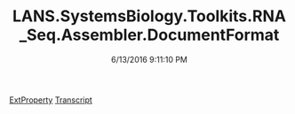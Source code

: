 ﻿---
title: LANS.SystemsBiology.Toolkits.RNA_Seq.Assembler.DocumentFormat
date: 6/13/2016 9:11:10 PM
---

[ExtProperty](T-LANS.SystemsBiology.Toolkits.RNA_Seq.Assembler.DocumentFormat.ExtProperty.html)
[Transcript](T-LANS.SystemsBiology.Toolkits.RNA_Seq.Assembler.DocumentFormat.Transcript.html)
